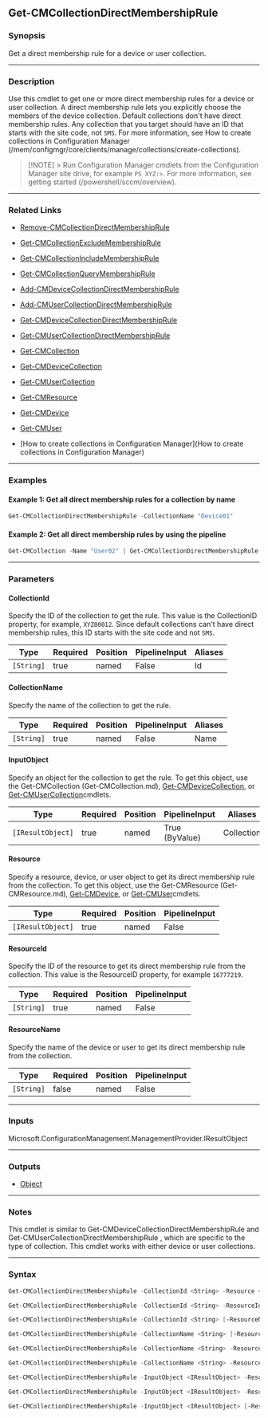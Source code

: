 Get-CMCollectionDirectMembershipRule
------------------------------------




### Synopsis
Get a direct membership rule for a device or user collection.



---


### Description

Use this cmdlet to get one or more direct membership rules for a device or user collection. A direct membership rule lets you explicitly choose the members of the device collection. Default collections don't have direct membership rules. Any collection that you target should have an ID that starts with the site code, not `SMS`. For more information, see How to create collections in Configuration Manager (/mem/configmgr/core/clients/manage/collections/create-collections).



> [!NOTE] > Run Configuration Manager cmdlets from the Configuration Manager site drive, for example `PS XYZ:>`. For more information, see getting started (/powershell/sccm/overview).



---


### Related Links
* [Remove-CMCollectionDirectMembershipRule](Remove-CMCollectionDirectMembershipRule)



* [Get-CMCollectionExcludeMembershipRule](Get-CMCollectionExcludeMembershipRule)



* [Get-CMCollectionIncludeMembershipRule](Get-CMCollectionIncludeMembershipRule)



* [Get-CMCollectionQueryMembershipRule](Get-CMCollectionQueryMembershipRule)



* [Add-CMDeviceCollectionDirectMembershipRule](Add-CMDeviceCollectionDirectMembershipRule)



* [Add-CMUserCollectionDirectMembershipRule](Add-CMUserCollectionDirectMembershipRule)



* [Get-CMDeviceCollectionDirectMembershipRule](Get-CMDeviceCollectionDirectMembershipRule)



* [Get-CMUserCollectionDirectMembershipRule](Get-CMUserCollectionDirectMembershipRule)



* [Get-CMCollection](Get-CMCollection)



* [Get-CMDeviceCollection](Get-CMDeviceCollection)



* [Get-CMUserCollection](Get-CMUserCollection)



* [Get-CMResource](Get-CMResource)



* [Get-CMDevice](Get-CMDevice)



* [Get-CMUser](Get-CMUser)



* [How to create collections in Configuration Manager](How to create collections in Configuration Manager)





---


### Examples
#### Example 1: Get all direct membership rules for a collection by name
```PowerShell
Get-CMCollectionDirectMembershipRule -CollectionName "Device01"
```

#### Example 2: Get all direct membership rules by using the pipeline
```PowerShell
Get-CMCollection -Name "User02" | Get-CMCollectionDirectMembershipRule
```



---


### Parameters
#### **CollectionId**

Specify the ID of the collection to get the rule. This value is the CollectionID property, for example, `XYZ00012`. Since default collections can't have direct membership rules, this ID starts with the site code and not `SMS`.






|Type      |Required|Position|PipelineInput|Aliases|
|----------|--------|--------|-------------|-------|
|`[String]`|true    |named   |False        |Id     |



#### **CollectionName**

Specify the name of the collection to get the rule.






|Type      |Required|Position|PipelineInput|Aliases|
|----------|--------|--------|-------------|-------|
|`[String]`|true    |named   |False        |Name   |



#### **InputObject**

Specify an object for the collection to get the rule. To get this object, use the Get-CMCollection (Get-CMCollection.md), [Get-CMDeviceCollection](Get-CMDeviceCollection.md), or [Get-CMUserCollection](Get-CMUserCollection.md)cmdlets.






|Type             |Required|Position|PipelineInput |Aliases   |
|-----------------|--------|--------|--------------|----------|
|`[IResultObject]`|true    |named   |True (ByValue)|Collection|



#### **Resource**

Specify a resource, device, or user object to get its direct membership rule from the collection. To get this object, use the Get-CMResource (Get-CMResource.md), [Get-CMDevice](Get-CMDevice.md), or [Get-CMUser](Get-CMUser.md)cmdlets.






|Type             |Required|Position|PipelineInput|
|-----------------|--------|--------|-------------|
|`[IResultObject]`|true    |named   |False        |



#### **ResourceId**

Specify the ID of the resource to get its direct membership rule from the collection. This value is the ResourceID property, for example `16777219`.






|Type      |Required|Position|PipelineInput|
|----------|--------|--------|-------------|
|`[String]`|true    |named   |False        |



#### **ResourceName**

Specify the name of the device or user to get its direct membership rule from the collection.






|Type      |Required|Position|PipelineInput|
|----------|--------|--------|-------------|
|`[String]`|false   |named   |False        |





---


### Inputs
Microsoft.ConfigurationManagement.ManagementProvider.IResultObject





---


### Outputs
* [Object](https://learn.microsoft.com/en-us/dotnet/api/System.Object)






---


### Notes
This cmdlet is similar to Get-CMDeviceCollectionDirectMembershipRule and Get-CMUserCollectionDirectMembershipRule , which are specific to the type of collection. This cmdlet works with either device or user collections.



---


### Syntax
```PowerShell
Get-CMCollectionDirectMembershipRule -CollectionId <String> -Resource <IResultObject> [<CommonParameters>]
```
```PowerShell
Get-CMCollectionDirectMembershipRule -CollectionId <String> -ResourceId <String> [<CommonParameters>]
```
```PowerShell
Get-CMCollectionDirectMembershipRule -CollectionId <String> [-ResourceName <String>] [<CommonParameters>]
```
```PowerShell
Get-CMCollectionDirectMembershipRule -CollectionName <String> [-ResourceName <String>] [<CommonParameters>]
```
```PowerShell
Get-CMCollectionDirectMembershipRule -CollectionName <String> -Resource <IResultObject> [<CommonParameters>]
```
```PowerShell
Get-CMCollectionDirectMembershipRule -CollectionName <String> -ResourceId <String> [<CommonParameters>]
```
```PowerShell
Get-CMCollectionDirectMembershipRule -InputObject <IResultObject> -Resource <IResultObject> [<CommonParameters>]
```
```PowerShell
Get-CMCollectionDirectMembershipRule -InputObject <IResultObject> -ResourceId <String> [<CommonParameters>]
```
```PowerShell
Get-CMCollectionDirectMembershipRule -InputObject <IResultObject> [-ResourceName <String>] [<CommonParameters>]
```
